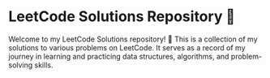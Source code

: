 # LeetCode Solutions Repository 🌟
Welcome to my LeetCode Solutions repository! 🚀 This is a collection of my solutions to various problems on LeetCode. It serves as a record of my journey in learning and practicing data structures, algorithms, and problem-solving skills.
